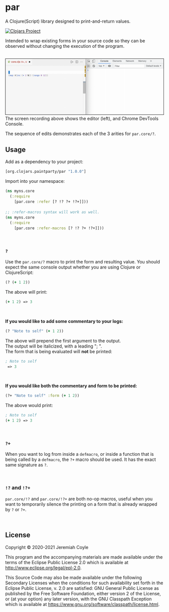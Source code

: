 # par

A Clojure(Script) library designed to print-and-return values.

[![Clojars Project](https://img.shields.io/clojars/v/org.clojars.paintparty/par.svg)](https://clojars.org/org.clojars.paintparty/par)

Intended to wrap existing forms in your source code so they can be observed without changing the execution of the program.

<br>
<img src="doc/par-demo2.gif" width="1000" border="1"/>
The screen recording above shows the editor (left), and Chrome DevTools Console.<br/>

The sequence of edits demonstrates each of the 3 arities for `par.core/?`.

## Usage

Add as a dependency to your project:

```clojure
[org.clojars.paintparty/par "1.0.0"]
```

Import into your namespace:

```clojure
(ns myns.core
  (:require
    [par.core :refer [? !? ?+ !?+]]))

;; :refer-macros syntax will work as well.
(ns myns.core
  (:require
    [par.core :refer-macros [? !? ?+ !?+]]))
```

<br>

### `?`

Use the `par.core/?` macro to print the form and resulting value. You should expect the same console output whether you are using Clojure or ClojureScript:

```Clojure
(? (+ 1 2))
```
The above will print:

```Clojure
(+ 1 2) => 3
```

<br>

**If you would like to add some commentary to your logs:**
```Clojure
(? "Note to self" (+ 1 2))
```
The above will prepend the first argument to the output.<br>
The output will be italicized, with a leading "; ".<br>
The form that is being evaluated will **not** be printed:

```Clojure
; Note to self
 => 3
```
<br>

**If you would like both the commentary and form to be printed:**

```Clojure
(?+ "Note to self" :form (+ 1 2))
```
The above would print:

```Clojure
; Note to self
(+ 1 2) => 3
```

<br>

### `?+`
When you want to log from inside a `defmacro`, or inside a function that is being called by a `defmacro`, the `?+` macro should be used. It has the exact same signature as `?`.

<br>

###  `!?` and `!?+`
`par.core/!?` and `par.core/!?+` are both no-op macros, useful when you want to temporarily silence the printing on a form that is already wrapped by `?` or `?+`.

<br>

## License

Copyright © 2020-2021 Jeremiah Coyle

This program and the accompanying materials are made available under the
terms of the Eclipse Public License 2.0 which is available at
http://www.eclipse.org/legal/epl-2.0.

This Source Code may also be made available under the following Secondary
Licenses when the conditions for such availability set forth in the Eclipse
Public License, v. 2.0 are satisfied: GNU General Public License as published by
the Free Software Foundation, either version 2 of the License, or (at your
option) any later version, with the GNU Classpath Exception which is available
at https://www.gnu.org/software/classpath/license.html.
